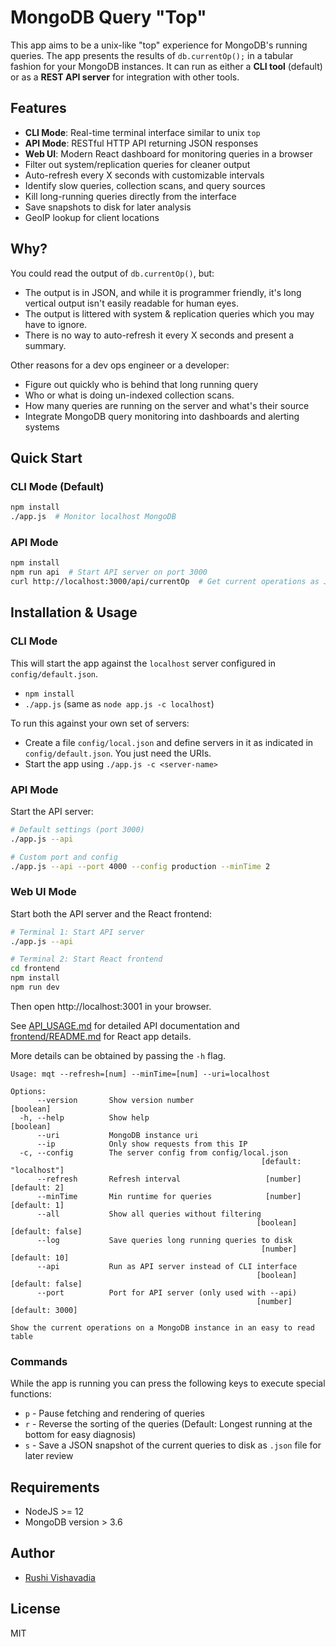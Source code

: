 # MongoDB Query "Top"

This app aims to be a unix-like "top" experience for MongoDB's running queries. The app presents the results of `db.currentOp();` in a tabular fashion for your MongoDB instances. It can run as either a **CLI tool** (default) or as a **REST API server** for integration with other tools.

## Features

- **CLI Mode**: Real-time terminal interface similar to unix `top`
- **API Mode**: RESTful HTTP API returning JSON responses  
- **Web UI**: Modern React dashboard for monitoring queries in a browser
- Filter out system/replication queries for cleaner output
- Auto-refresh every X seconds with customizable intervals
- Identify slow queries, collection scans, and query sources
- Kill long-running queries directly from the interface
- Save snapshots to disk for later analysis
- GeoIP lookup for client locations

## Why?

You could read the output of `db.currentOp()`, but:

- The output is in JSON, and while it is programmer friendly, it's long vertical output isn't easily readable for human eyes.
- The output is littered with system & replication queries which you may have to ignore.
- There is no way to auto-refresh it every X seconds and present a summary.

Other reasons for a dev ops engineer or a developer:

- Figure out quickly who is behind that long running query
- Who or what is doing un-indexed collection scans.
- How many queries are running on the server and what's their source
- Integrate MongoDB query monitoring into dashboards and alerting systems

## Quick Start

### CLI Mode (Default)
```bash
npm install
./app.js  # Monitor localhost MongoDB
```

### API Mode  
```bash
npm install
npm run api  # Start API server on port 3000
curl http://localhost:3000/api/currentOp  # Get current operations as JSON
```

## Installation & Usage

### CLI Mode
This will start the app against the `localhost` server configured in `config/default.json`.

- `npm install`
- `./app.js` (same as `node app.js -c localhost`)

To run this against your own set of servers:

- Create a file `config/local.json` and define servers in it as indicated in `config/default.json`. You just need the URIs.
- Start the app using `./app.js -c <server-name>`

### API Mode
Start the API server:
```bash
# Default settings (port 3000)
./app.js --api

# Custom port and config
./app.js --api --port 4000 --config production --minTime 2
```

### Web UI Mode
Start both the API server and the React frontend:
```bash
# Terminal 1: Start API server
./app.js --api

# Terminal 2: Start React frontend  
cd frontend
npm install
npm run dev
```

Then open http://localhost:3001 in your browser.

See [API_USAGE.md](API_USAGE.md) for detailed API documentation and [frontend/README.md](frontend/README.md) for React app details.

More details can be obtained by passing the `-h` flag.

```
Usage: mqt --refresh=[num] --minTime=[num] --uri=localhost

Options:
      --version       Show version number                              [boolean]
  -h, --help          Show help                                        [boolean]
      --uri           MongoDB instance uri
      --ip            Only show requests from this IP
  -c, --config        The server config from config/local.json
                                                        [default: "localhost"]
      --refresh       Refresh interval                   [number] [default: 2]
      --minTime       Min runtime for queries            [number] [default: 1]
      --all           Show all queries without filtering
                                                       [boolean] [default: false]
      --log           Save queries long running queries to disk
                                                        [number] [default: 10]
      --api           Run as API server instead of CLI interface
                                                       [boolean] [default: false]
      --port          Port for API server (only used with --api)
                                                       [number] [default: 3000]

Show the current operations on a MongoDB instance in an easy to read table
```

### Commands

While the app is running you can press the following keys to execute special functions:

- `p` - Pause fetching and rendering of queries
- `r` - Reverse the sorting of the queries (Default: Longest running at the bottom for easy diagnosis)
- `s` - Save a JSON snapshot of the current queries to disk as `.json` file for later review

## Requirements

- NodeJS >= 12
- MongoDB version > 3.6

## Author

- [Rushi Vishavadia](https://github.com/rushi)

## License

MIT

